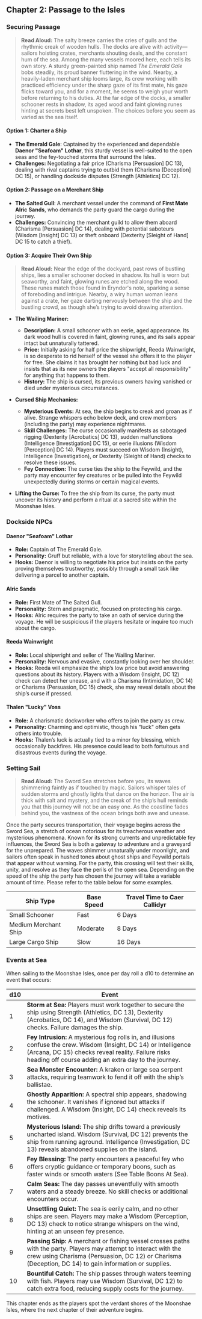 ## Chapter 2: Passage to the Isles

### Securing Passage

> **Read Aloud:**
> The salty breeze carries the cries of gulls and the rhythmic creak of wooden hulls. The docks are alive with activity—sailors hoisting crates, merchants shouting deals, and the constant hum of the sea. Among the many vessels moored here, each tells its own story. A sturdy green-painted ship named *The Emerald Gale* bobs steadily, its proud banner fluttering in the wind. Nearby, a heavily-laden merchant ship looms large, its crew working with practiced efficiency under the sharp gaze of its first mate, his gaze flicks toward you, and for a moment, he seems to weigh your worth before returning to his duties. At the far edge of the docks, a smaller schooner rests in shadow, its aged wood and faint glowing runes hinting at secrets best left unspoken. The choices before you seem as varied as the sea itself.&#x20;

#### Option 1: Charter a Ship

- **The Emerald Gale**: Captained by the experienced and dependable **Daenor "Seafoam" Lothar**, this sturdy vessel is well-suited to the open seas and the fey-touched storms that surround the Isles.
- **Challenges:** Negotiating a fair price (Charisma [Persuasion] DC 13), dealing with rival captains trying to outbid them (Charisma [Deception] DC 15), or handling dockside disputes (Strength [Athletics] DC 12).

#### Option 2: Passage on a Merchant Ship

- **The Salted Gull**: A merchant vessel under the command of **First Mate Alric Sands**, who demands the party guard the cargo during the journey.
- **Challenges:** Convincing the merchant guild to allow them aboard (Charisma [Persuasion] DC 14), dealing with potential saboteurs (Wisdom [Insight] DC 13) or theft onboard (Dexterity [Sleight of Hand] DC 15 to catch a thief).

#### Option 3: Acquire Their Own Ship

> **Read Aloud:**
> Near the edge of the dockyard, past rows of bustling ships, lies a smaller schooner docked in shadow. Its hull is worn but seaworthy, and faint, glowing runes are etched along the wood. These runes match those found in Eryndor's note, sparking a sense of foreboding and intrigue. Nearby, a wiry human woman leans against a crate, her gaze darting nervously between the ship and the bustling crowd, as though she’s trying to avoid drawing attention.

- **The Wailing Mariner:**

  - **Description:** A small schooner with an eerie, aged appearance. Its dark wood hull is covered in faint, glowing runes, and its sails appear intact but unnaturally tattered.
  - **Price:** Initially asking for half price the shipwright, Reeda Wainwright, is so desperate to rid herself of the vessel she offers it to the player for free. She claims it has brought her nothing but bad luck and insists that as its new owners the players "accept all responsibility" for anything that happens to them.
  - **History:** The ship is cursed, its previous owners having vanished or died under mysterious circumstances.

- **Cursed Ship Mechanics:**

  - **Mysterious Events:** At sea, the ship begins to creak and groan as if alive. Strange whispers echo below deck, and crew members (including the party) may experience nightmares.
  - **Skill Challenges:** The curse occasionally manifests as sabotaged rigging (Dexterity [Acrobatics] DC 13), sudden malfunctions (Intelligence [Investigation] DC 15), or eerie illusions (Wisdom [Perception] DC 14). Players must succeed on Wisdom (Insight), Intelligence (Investigation), or Dexterity (Sleight of Hand) checks to resolve these issues.
  - **Fey Connection:** The curse ties the ship to the Feywild, and the party may encounter fey creatures or be pulled into the Feywild unexpectedly during storms or certain magical events.

- **Lifting the Curse:** To free the ship from its curse, the party must uncover its history and perform a ritual at a sacred site within the Moonshae Isles.

### Dockside NPCs

#### **Daenor "Seafoam" Lothar**

- **Role:** Captain of The Emerald Gale.
- **Personality:** Gruff but reliable, with a love for storytelling about the sea.
- **Hooks:** Daenor is willing to negotiate his price but insists on the party proving themselves trustworthy, possibly through a small task like delivering a parcel to another captain.

#### **Alric Sands**

- **Role:** First Mate of The Salted Gull.
- **Personality:** Stern and pragmatic, focused on protecting his cargo.
- **Hooks:** Alric requires the party to take an oath of service during the voyage. He will be suspicious if the players hesitate or inquire too much about the cargo.

#### **Reeda Wainwright**

- **Role:** Local shipwright and seller of The Wailing Mariner.
- **Personality:** Nervous and evasive, constantly looking over her shoulder.
- **Hooks:** Reeda will emphasize the ship’s low price but avoid answering questions about its history. Players with a Wisdom (Insight, DC 12) check can detect her unease, and with a Charisma (Intimidation, DC 14) or Charisma (Persuasion, DC 15) check, she may reveal details about the ship’s curse if pressed.

#### **Thalen "Lucky" Voss**

- **Role:** A charismatic dockworker who offers to join the party as crew.
- **Personality:** Charming and optimistic, though his "luck" often gets others into trouble.
- **Hooks:** Thalen’s luck is actually tied to a minor fey blessing, which occasionally backfires. His presence could lead to both fortuitous and disastrous events during the voyage.

### Setting Sail

> **Read Aloud:**
> The Sword Sea stretches before you, its waves shimmering faintly as if touched by magic. Sailors whisper tales of sudden storms and ghostly lights that dance on the horizon. The air is thick with salt and mystery, and the creak of the ship’s hull reminds you that this journey will not be an easy one. As the coastline fades behind you, the vastness of the ocean brings both awe and unease.

Once the party secures transportation, their voyage begins across the Sword Sea, a stretch of ocean notorious for its treacherous weather and mysterious phenomena. Known for its strong currents and unpredictable fey influences, the Sword Sea is both a gateway to adventure and a graveyard for the unprepared. The waves shimmer unnaturally under moonlight, and sailors often speak in hushed tones about ghost ships and Feywild portals that appear without warning. For the party, this crossing will test their skills, unity, and resolve as they face the perils of the open sea. Depending on the speed of the ship the party has chosen the journey will take a variable amount of time. Please refer to the table below for some examples.

| **Ship Type**        | **Base Speed** | **Travel Time to Caer Callidyr** |
| -------------------- | -------------- | -------------------------------- |
| Small Schooner       | Fast           | 6 Days                           |
| Medium Merchant Ship | Moderate       | 8 Days                           |
| Large Cargo Ship     | Slow           | 16 Days                          |

### Events at Sea

When sailing to the Moonshae Isles, once per day roll a d10 to determine an event that occurs:

| d10 | Event                                                                                                                                                                                                                             |
| --- | --------------------------------------------------------------------------------------------------------------------------------------------------------------------------------------------------------------------------------- |
| 1   | **Storm at Sea:** Players must work together to secure the ship using Strength (Athletics, DC 13), Dexterity (Acrobatics, DC 14), and Wisdom (Survival, DC 12) checks. Failure damages the ship.                                  |
| 2   | **Fey Intrusion:** A mysterious fog rolls in, and illusions confuse the crew. Wisdom (Insight, DC 14) or Intelligence (Arcana, DC 15) checks reveal reality. Failure risks heading off course adding an extra day to the journey. |
| 3   | **Sea Monster Encounter:** A kraken or large sea serpent attacks, requiring teamwork to fend it off with the ship’s ballistae.                                                                                                    |
| 4   | **Ghostly Apparition:** A spectral ship appears, shadowing the schooner. It vanishes if ignored but attacks if challenged. A Wisdom (Insight, DC 14) check reveals its motives.                                                   |
| 5   | **Mysterious Island:** The ship drifts toward a previously uncharted island. Wisdom (Survival, DC 12) prevents the ship from running aground. Intelligence (Investigation, DC 13) reveals abandoned supplies on the island.       |
| 6   | **Fey Blessing:** The party encounters a peaceful fey who offers cryptic guidance or temporary boons, such as faster winds or smooth waters (See Table Boons At Sea).                                                             |
| 7   | **Calm Seas:** The day passes uneventfully with smooth waters and a steady breeze. No skill checks or additional encounters occur.                                                                                                |
| 8   | **Unsettling Quiet:** The sea is eerily calm, and no other ships are seen. Players may make a Wisdom (Perception, DC 13) check to notice strange whispers on the wind, hinting at an unseen fey presence.                         |
| 9   | **Passing Ship:** A merchant or fishing vessel crosses paths with the party. Players may attempt to interact with the crew using Charisma (Persuasion, DC 12) or Charisma (Deception, DC 14) to gain information or supplies.     |
| 10  | **Bountiful Catch:** The ship passes through waters teeming with fish. Players may use Wisdom (Survival, DC 12) to catch extra food, reducing supply costs for the journey.                                                       |

This chapter ends as the players spot the verdant shores of the Moonshae Isles, where the next chapter of their adventure begins.

